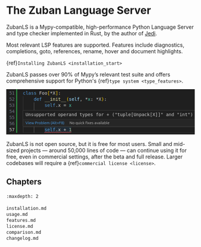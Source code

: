 # The Zuban Language Server

ZubanLS is a Mypy-compatible, high-performance Python Language Server and type
checker implemented in Rust, by the author of
[Jedi](https://github.com/davidhalter/jedi).

Most relevant LSP features are supported. Features include diagnostics,
completions, goto, references, rename, hover and document highlights.

{ref}`Installing ZubanLS <installation_start>`

ZubanLS passes over 90% of Mypy’s relevant test suite and offers comprehensive
support for Python's {ref}`type system <type_features>`.

![ZubanLS Diagnostics](_static/vscode.png)

ZubanLS is not open source, but it is free for most users. Small and mid-sized
projects — around 50,000 lines of code — can continue using it for free, even in
commercial settings, after the beta and full release. Larger codebases will
require a {ref}`commercial license <license>`.

## Chapters

```{toctree}
:maxdepth: 2

installation.md
usage.md
features.md
license.md
comparison.md
changelog.md
```
